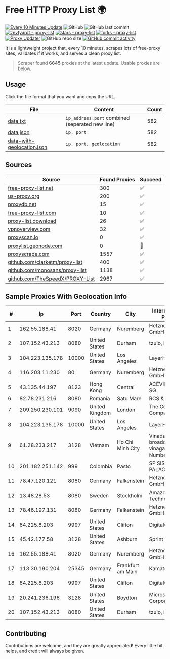 
# Free HTTP Proxy List 🌍

[![Every 10 Minutes Update](https://github.com/mertguvencli/http-proxy-list/actions/workflows/main.yml/badge.svg?branch=main)](https://github.com/mertguvencli/http-proxy-list/actions/workflows/main.yml)
![GitHub](https://img.shields.io/github/license/mertguvencli/http-proxy-list)
![GitHub last commit](https://img.shields.io/github/last-commit/mertguvencli/http-proxy-list)
[![zevtyardt - proxy-list](https://img.shields.io/static/v1?label=zevtyardt&message=proxy-list&color=blue&logo=github)](https://github.com/zevtyardt/proxy-list "Go to GitHub repo")
[![stars - proxy-list](https://img.shields.io/github/stars/zevtyardt/proxy-list?style=social)](https://github.com/zevtyardt/proxy-list)
[![forks - proxy-list](https://img.shields.io/github/forks/zevtyardt/proxy-list?style=social)](https://github.com/zevtyardt/proxy-list)
[![Proxy Updater](https://github.com/zevtyardt/proxy-list/workflows/Proxy%20Updater/badge.svg)](https://github.com/zevtyardt/proxy-list/actions?query=workflow:"Proxy+Updater")
![GitHub repo size](https://img.shields.io/github/repo-size/zevtyardt/proxy-list)
[![GitHub commit activity](https://img.shields.io/github/commit-activity/m/zevtyardt/proxy-list?logo=commits)](https://github.com/zevtyardt/proxy-list/commits/main)

It is a lightweight project that, every 10 minutes, scrapes lots of free-proxy sites, validates if it works, and serves a clean proxy list.

> Scraper found **6645** proxies at the latest update. Usable proxies are below.

## Usage

Click the file format that you want and copy the URL.

|File|Content|Count|
|----|-------|-----|
|[data.txt](https://raw.githubusercontent.com/mertguvencli/http-proxy-list/main/proxy-list/data.txt)|`ip_address:port` combined (seperated new line)|582|
|[data.json](https://raw.githubusercontent.com/mertguvencli/http-proxy-list/main/proxy-list/data.json)|`ip, port`|582|
|[data-with-geolocation.json](https://raw.githubusercontent.com/mertguvencli/http-proxy-list/main/proxy-list/data-with-geolocation.json)|`ip, port, geolocation`|582|

## Sources

|Source|Found Proxies|Succeed|
|------|-------------|-------|
|[free-proxy-list.net](https://free-proxy-list.net)|300|✅|
|[us-proxy.org](https://www.us-proxy.org)|200|✅|
|[proxydb.net](http://proxydb.net)|15|✅|
|[free-proxy-list.com](https://free-proxy-list.com/?page=&port=&type%5B%5D=http&type%5B%5D=https&up_time=0&search=Search)|10|✅|
|[proxy-list.download](https://www.proxy-list.download/HTTP)|26|✅|
|[vpnoverview.com](https://vpnoverview.com/privacy/anonymous-browsing/free-proxy-servers)|32|✅|
|[proxyscan.io](https://www.proxyscan.io)|0|✅|
|[proxylist.geonode.com](https://proxylist.geonode.com/api/proxy-list?limit=300&page=1&sort_by=lastChecked&sort_type=desc&protocols=http,https)|0|🚫|
|[proxyscrape.com](https://api.proxyscrape.com/v2/?request=displayproxies&protocol=http&timeout=10000&country=all&ssl=all&anonymity=all)|1557|✅|
|[github.com/clarketm/proxy-list](https://raw.githubusercontent.com/clarketm/proxy-list/master/proxy-list-raw.txt)|400|✅|
|[github.com/monosans/proxy-list](https://raw.githubusercontent.com/monosans/proxy-list/main/proxies/http.txt)|1138|✅|
|[github.com/TheSpeedX/PROXY-List](https://raw.githubusercontent.com/TheSpeedX/PROXY-List/master/http.txt)|2967|✅|


## Sample Proxies With Geolocation Info

|#|Ip|Port|Country|City|Internet Service Provider|
|-|--|----|-------|----|-------------------------|
|1|162.55.188.41|8020|Germany|Nuremberg|Hetzner Online GmbH|
|2|107.152.43.213|8080|United States|Durham|tzulo, inc.|
|3|104.223.135.178|10000|United States|Los Angeles|LayerHost|
|4|116.203.11.230|80|Germany|Nuremberg|Hetzner Online GmbH|
|5|43.135.44.197|8123|Hong Kong|Central|ACEVILLEPTELTD-SG|
|6|82.78.231.216|8080|Romania|Satu Mare|RCS & RDS|
|7|209.250.230.101|9090|United Kingdom|London|The Constant Company|
|8|104.223.135.178|10000|United States|Los Angeles|LayerHost|
|9|61.28.233.217|3128|Vietnam|Ho Chi Minh City|Vinadata broadcast via vinagame AS Number|
|10|201.182.251.142|999|Colombia|Pasto|SP SISTEMAS PALACIOS LTDA|
|11|78.47.120.121|8080|Germany|Falkenstein|Hetzner Online GmbH|
|12|13.48.28.53|8080|Sweden|Stockholm|Amazon Technologies Inc.|
|13|78.46.197.131|8080|Germany|Falkenstein|Hetzner Online GmbH|
|14|64.225.8.203|9997|United States|Clifton|DigitalOcean, LLC|
|15|45.42.177.58|3128|United States|Ashburn|Sprint|
|16|162.55.188.41|8020|Germany|Nuremberg|Hetzner Online GmbH|
|17|113.30.190.204|25345|Germany|Frankfurt am Main|Kamatera Inc|
|18|64.225.8.203|9997|United States|Clifton|DigitalOcean, LLC|
|19|20.241.236.196|3128|United States|Boydton|Microsoft Corporation|
|20|107.152.43.213|8080|United States|Durham|tzulo, inc.|



## Contributing

Contributions are welcome, and they are greatly appreciated! Every
little bit helps, and credit will always be given.

